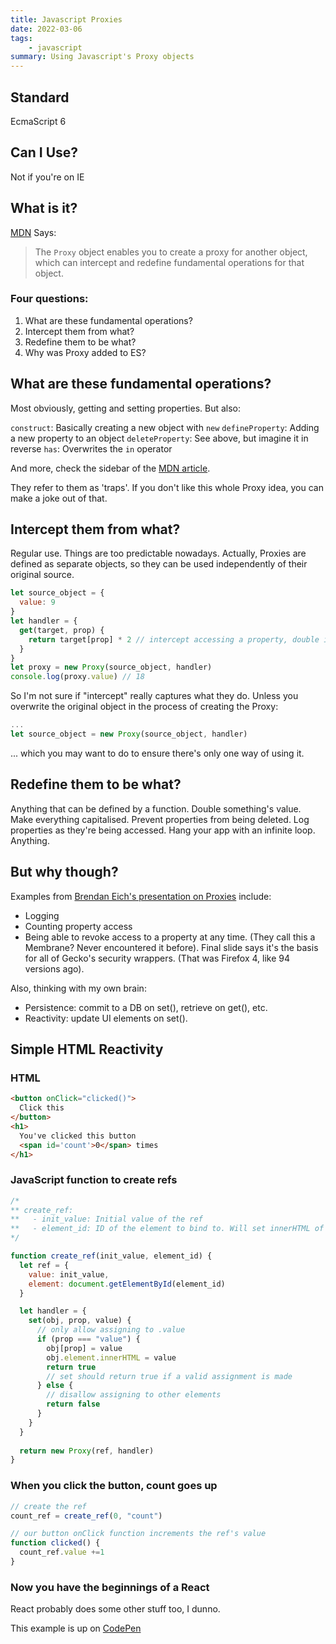 ```yaml
---
title: Javascript Proxies
date: 2022-03-06
tags: 
    - javascript
summary: Using Javascript's Proxy objects
---
```


## Standard
EcmaScript 6

## Can I Use?
Not if you're on IE

## What is it?
[MDN](https://developer.mozilla.org/en-US/docs/Web/JavaScript/Reference/Global_Objects/Proxy) Says:

>The `Proxy` object enables you to create a proxy for another object, which can intercept and redefine fundamental operations for that object.

### Four questions:
1. What are these fundamental operations?
2. Intercept them from what?
3. Redefine them to be what?
4. Why was Proxy added to ES?

## What are these fundamental operations?
Most obviously, getting and setting properties. But also: 

`construct`: Basically creating a new object with `new` 
`defineProperty`: Adding a new property to an object
`deleteProperty`: See above, but imagine it in reverse
`has`: Overwrites the `in` operator

And more, check the sidebar of the [MDN article](https://developer.mozilla.org/en-US/docs/Web/JavaScript/Reference/Global_Objects/Proxy).

They refer to them as 'traps'. If you don't like this whole Proxy idea, you can make a joke out of that.

## Intercept them from what?
Regular use. Things are too predictable nowadays. Actually, Proxies are defined as separate objects, so they can be used independently of their original source. 

```js
let source_object = {
  value: 9
}
let handler = {
  get(target, prop) {
    return target[prop] * 2 // intercept accessing a property, double it and return
  }
}
let proxy = new Proxy(source_object, handler)
console.log(proxy.value) // 18
```

So I'm not sure if "intercept" really captures what they do. Unless you overwrite the original object in the process of creating the Proxy: 
```js
...
let source_object = new Proxy(source_object, handler)
```
... which you may want to do to ensure there's only one way of using it.

## Redefine them to be what?
Anything that can be defined by a function. Double something's value. Make everything capitalised. Prevent properties from being deleted. Log properties as they're being accessed. Hang your app with an infinite loop. Anything.

## But why though?
Examples from [Brendan Eich's presentation on Proxies](https://www.slideshare.net/BrendanEich/metaprog-5303821) include:

* Logging
* Counting property access
* Being able to revoke access to a property at any time. (They call this a Membrane? Never encountered it before). Final slide says it's the basis for all of Gecko's security wrappers. (That was Firefox 4, like 94 versions ago).

Also, thinking with my own brain:

* Persistence: commit to a DB on set(), retrieve on get(), etc.
* Reactivity: update UI elements on set(). 


## Simple HTML Reactivity
### HTML
```html
<button onClick="clicked()">
  Click this
</button>
<h1>
  You've clicked this button 
  <span id='count'>0</span> times
</h1>
```

### JavaScript function to create refs
```js
/*
** create_ref:
**   - init_value: Initial value of the ref
**   - element_id: ID of the element to bind to. Will set innerHTML of it.
*/

function create_ref(init_value, element_id) {
  let ref = {
    value: init_value,
    element: document.getElementById(element_id)
  }

  let handler = {
    set(obj, prop, value) {
      // only allow assigning to .value
      if (prop === "value") {
        obj[prop] = value
        obj.element.innerHTML = value
        return true 
        // set should return true if a valid assignment is made
      } else {
        // disallow assigning to other elements
        return false
      }
    }
  }
  
  return new Proxy(ref, handler)
}
```

### When you click the button, count goes up
```js
// create the ref
count_ref = create_ref(0, "count")

// our button onClick function increments the ref's value
function clicked() {
  count_ref.value +=1
}
```

### Now you have the beginnings of a React
React probably does some other stuff too, I dunno.

This example is up on [CodePen](https://codepen.io/nwale/pen/ZEaPaEK)

